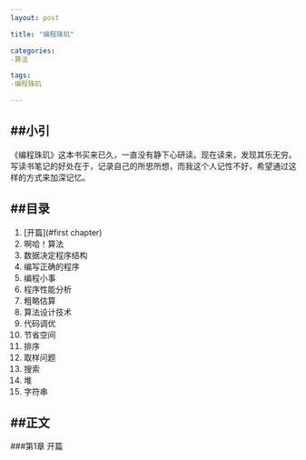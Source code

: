 ```yaml
---
layout: post

title: "编程珠玑"

categories:
-算法

tags:
-编程珠玑

---
```


##小引
---
《编程珠玑》这本书买来已久，一直没有静下心研读。现在读来，发现其乐无穷。写读书笔记的好处在于，记录自己的所思所想，而我这个人记性不好，希望通过这样的方式来加深记忆。

##目录
---
1. [开篇](#first chapter)
2. 啊哈！算法
3. 数据决定程序结构
4. 编写正确的程序
5. 编程小事
6. 程序性能分析
7. 粗略估算
8. 算法设计技术
9. 代码调优
10. 节省空间
11. 排序
12. 取样问题
13. 搜索
14. 堆
15. 字符串

##正文
---
<a id="first chapter" name="first chapter"></a>
###第1章 开篇

